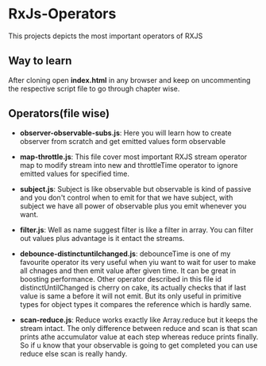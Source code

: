 # RxJs-Operators

This projects depicts the most important operators of RXJS

## Way to learn

After cloning open **index.html** in any browser and keep on uncommenting the respective script file to go through chapter wise.

## Operators(file wise)

* **observer-observable-subs.js**: Here you will learn how to create observer from scratch and get emitted values form observable

* **map-throttle.js**: This file cover most important RXJS stream operator map to modify stream into new and throttleTime operator to ignore emitted values for specified time.

* **subject.js**: Subject is like observable but observable is kind of passive and you don't control when to emit for that we have subject, with subject we have all power of observable plus you emit whenever you want.

* **filter.js**: Well as name suggest filter is like a filter in array. You can filter out values plus advantage is it entact the streams.

* **debounce-distinctuntilchanged.js**: debounceTime is one of my favourite operator its very useful when yiu want to wait for user to make all chnages and then emit value after given time. It can be great in boosting performance. Other operator described in this file id distinctUntilChanged is cherry on cake, its actually checks that if last value is same a before it will not emit. But its only useful in primitive types for object types it compares the reference which is hardly same.

* **scan-reduce.js**: Reduce works exactly like Array.reduce but it keeps the stream intact. The only difference between reduce and scan is that scan prints athe accumulator value at each step whereas reduce prints finally. So if u know that your observable is going to get completed you can use reduce else scan is really handy.
